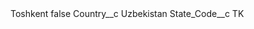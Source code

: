 <?xml version="1.0" encoding="UTF-8"?>
<CustomMetadata xmlns="http://soap.sforce.com/2006/04/metadata" xmlns:xsi="http://www.w3.org/2001/XMLSchema-instance" xmlns:xsd="http://www.w3.org/2001/XMLSchema">
    <label>Toshkent</label>
    <protected>false</protected>
    <values>
        <field>Country__c</field>
        <value xsi:type="xsd:string">Uzbekistan</value>
    </values>
    <values>
        <field>State_Code__c</field>
        <value xsi:type="xsd:string">TK</value>
    </values>
</CustomMetadata>
